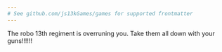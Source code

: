 ```yaml
---
# See github.com/js13kGames/games for supported frontmatter
---
```

The robo 13th regiment is overruning you. Take them all down with your guns!!!!!!